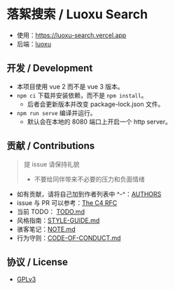 # 落絮搜索 / Luoxu Search

- 使用：https://luoxu-search.vercel.app
- 后端：[luoxu](https://github.com/lilydjwg/luoxu)

## 开发 / Development

- 本项目使用 vue 2 而不是 vue 3 版本。
- `npm ci` 下载并安装依赖，而不是 `npm install`。
  - 后者会更新版本并改变 package-lock.json 文件。
- `npm run serve` 编译并运行。
  - 默认会在本地的 8080 端口上开启一个 http server。

## 贡献 / Contributions

> 提 issue 请保持礼貌
> - 不要给同伴带来不必要的压力和负面情绪

- 如有贡献，请将自己加到作者列表中 ^-^：[AUTHORS](AUTHORS)
- issue 与 PR 可以参考：[The C4 RFC](https://rfc.zeromq.org/spec:42/C4)
- 当前 TODO： [TODO.md](TODO.md)
- 风格指南：[STYLE-GUIDE.md](STYLE-GUIDE.md)
- 骇客笔记：[NOTE.md](NOTE.md)
- 行为守则：[CODE-OF-CONDUCT.md](CODE-OF-CONDUCT.md)

## 协议 / License

- [GPLv3](LICENSE)

